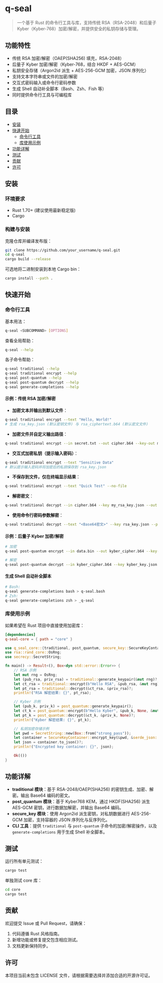 # q-seal

> 一个基于 Rust 的命令行工具与库，支持传统 RSA（RSA-2048）和后量子 Kyber（Kyber-768）加密/解密，并提供安全的私钥存储与管理。

## 功能特性

- 传统 RSA 加密/解密（OAEP(SHA256) 填充，RSA-2048）
- 后量子 Kyber 加密/解密（Kyber-768，结合 HKDF + AES-GCM）
- 私钥安全存储（Argon2id 派生 + AES-256-GCM 加密，JSON 序列化）
- 支持文本字符串或文件的加密/解密
- 交互式密码输入或命令行密码参数
- 生成 Shell 自动补全脚本（Bash、Zsh、Fish 等）
- 同时提供命令行工具与可编程库

## 目录

- [安装](#安装)
- [快速开始](#快速开始)
  - [命令行工具](#命令行工具)
  - [库使用示例](#库使用示例)
- [功能详解](#功能详解)
- [测试](#测试)
- [贡献](#贡献)
- [许可](#许可)

## 安装

### 环境要求

- Rust 1.70+ (建议使用最新稳定版)
- Cargo

### 构建与安装

克隆仓库并编译发布版：

```bash
git clone https://github.com/your_username/q-seal.git
cd q-seal
cargo build --release
```

可选地将二进制安装到本地 Cargo bin：

```bash
cargo install --path .
```

## 快速开始

### 命令行工具

基本用法：

```bash
q-seal <SUBCOMMAND> [OPTIONS]
```

查看全局帮助：

```bash
q-seal --help
```

各子命令帮助：

```bash
q-seal traditional --help
q-seal traditional encrypt --help
q-seal post-quantum --help
q-seal post-quantum decrypt --help
q-seal generate-completions --help
```

#### 示例：传统 RSA 加密/解密

- **加密文本并输出到默认文件**：

```bash
q-seal traditional encrypt --text "Hello, World!"
# 生成 rsa_key.json (默认密钥文件) 与 rsa_ciphertext.b64 (默认密文文件)
```

- **加密文件并自定义输出路径**：

```bash
q-seal traditional encrypt --in secret.txt --out cipher.b64 --key-out my_rsa_key.json
```

- **交互式加密私钥（提示输入密码）**：

```bash
q-seal traditional encrypt --text "Sensitive Data"
# 默认提示输入密码并将加密后的私钥保存到 rsa_key.json
```

- **不保存到文件，仅在终端显示结果**：

```bash
q-seal traditional encrypt --text "Quick Test" --no-file
```

- **解密密文**：

```bash
q-seal traditional decrypt --in cipher.b64 --key my_rsa_key.json --out decrypted.txt
```

- **使用命令行密码参数解密**：

```bash
q-seal traditional decrypt --text "<Base64密文>" --key rsa_key.json --password your_password
```

#### 示例：后量子 Kyber 加密/解密

```bash
# 加密
q-seal post-quantum encrypt --in data.bin --out kyber_cipher.b64 --key-out kyber_key.json

# 解密
q-seal post-quantum decrypt --in kyber_cipher.b64 --key kyber_key.json --out recovered.bin
```

#### 生成 Shell 自动补全脚本

```bash
# Bash:
q-seal generate-completions bash > q-seal.bash
# Zsh:
q-seal generate-completions zsh > _q-seal
```

### 库使用示例

如果希望在 Rust 项目中直接使用加密库：

```toml
[dependencies]
q-seal-core = { path = "core" }
``` 

```rust
use q_seal_core::{traditional, post_quantum, secure_key::SecureKeyContainer};
use rsa::rand_core::OsRng;
use secrecy::SecretString;

fn main() -> Result<(), Box<dyn std::error::Error>> {
    // RSA 示例
    let mut rng = OsRng;
    let (pub_rsa, priv_rsa) = traditional::generate_keypair(&mut rng)?;
    let ct_rsa = traditional::encrypt(b"Hello RSA", &pub_rsa, &mut rng)?;
    let pt_rsa = traditional::decrypt(&ct_rsa, &priv_rsa)?;
    println!("RSA 解密结果: {}", pt_rsa);

    // Kyber 示例
    let (pub_k, priv_k) = post_quantum::generate_keypair();
    let ct_k = post_quantum::encrypt(b"Hello Kyber", &pub_k, None, &mut rand::rng())?;
    let pt_k = post_quantum::decrypt(&ct_k, &priv_k, None)?;
    println!("Kyber 解密结果: {}", pt_k);

    // 私钥加密存储示例
    let pwd = SecretString::new(Box::from("strong_pass"));
    let container = SecureKeyContainer::encrypt_key(&pwd, &serde_json::to_vec(&priv_rsa)?, "RSA-2048")?;
    let json = container.to_json()?;
    println!("Encrypted key container: {}", json);

    Ok(())
}
```

## 功能详解

- **traditional 模块**：基于 RSA-2048/OAEP(SHA256) 的密钥生成、加密、解密。输出 Base64 编码的密文。
- **post_quantum 模块**：基于 Kyber768 KEM，通过 HKDF(SHA256) 派生 AES-GCM 密钥，进行数据加解密，并输出 Base64 编码。
- **secure_key 模块**：使用 Argon2id 派生密钥，对私钥数据进行 AES-256-GCM 加密，支持容器的 JSON 序列化与反序列化。
- **CLI 工具**：提供 `traditional` 与 `post-quantum` 子命令的加密/解密操作，以及 `generate-completions` 用于生成 Shell 补全脚本。

## 测试

运行所有单元测试：

```bash
cargo test
```

单独测试 core 库：

```bash
cd core
cargo test
```

## 贡献

欢迎提交 Issue 或 Pull Request，请确保：

1. 代码遵循 Rust 风格指南。
2. 新增功能或修复提交包含相应测试。
3. 文档更新保持同步。

## 许可

本项目当前未包含 LICENSE 文件，请根据需要选择并添加合适的开源许可证。 